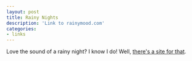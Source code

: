 ```yaml
---
layout: post
title: Rainy Nights
description: 'Link to rainymood.com'
categories: 
- links
---
```

Love the sound of a rainy night? I know I do! Well, [there's a site for that](http://rainymood.com/).
